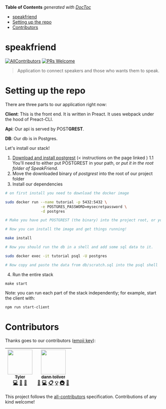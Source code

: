 <!-- START doctoc generated TOC please keep comment here to allow auto update -->
<!-- DON'T EDIT THIS SECTION, INSTEAD RE-RUN doctoc TO UPDATE -->
**Table of Contents**  *generated with [DocToc](https://github.com/thlorenz/doctoc)*

- [speakfriend](#speakfriend)
- [Setting up the repo](#setting-up-the-repo)
- [Contributors](#contributors)

<!-- END doctoc generated TOC please keep comment here to allow auto update -->

# speakfriend
[![AllContributors](https://img.shields.io/badge/all_contributors-1-orange.svg?style=flat-square)](#contributors)
[![PRs Welcome](https://img.shields.io/badge/PRs-welcome-brightgreen.svg?style=flat-square)](http://makeapullrequest.com)

> Application to connect speakers and those who wants them to speak.

# Setting up the repo

There are three parts to our application right now:

**Client**: This is the front end. It is written in Preact. It uses webpack under the hood of Preact-CLI.

**Api**: Our api is served by POST**GREST**.

**DB**: Our db is in Postgres.

Let's install our stack!

1. [Download and install postgrest](https://postgrest.com/en/v4.1/install.html) (< instructions on the page linked )
    1.1 You'll need to either put POSTGREST in your path, or _put it in the root folder of *SpeakFriend*_.
2. Move the downloaded binary of _postgrest_ into the root of our project folder
3. Install our dependencies

```sh
# on first install you need to download the docker image

sudo docker run --name tutorial -p 5432:5432 \
                -e POSTGRES_PASSWORD=mysecretpassword \
                -d postgres

# Make you have put POSTGREST (the binary) into the project root, or your $PATH.

# Now you can install the image and get things running!

make install

# Now you should run the db in a shell and add some sql data to it.

sudo docker exec -it tutorial psql -U postgres

# Now copy and paste the data from db/scratch.sql into the psql shell
```

4. Run the entire stack

```
make start
```

Note: you can run each part of the stack independently; for example, start the client with:

```sh
npm run start-client
```


# Contributors

Thanks goes to our contributors ([emoji key](https://github.com/kentcdodds/all-contributors#emoji-key)):

<!-- ALL-CONTRIBUTORS-LIST:START - Do not remove or modify this section -->
| [<img src="https://avatars3.githubusercontent.com/u/12987958?v=3" width="80px;"/><br /><sub>Tyler</sub>](http://tylersloane.com)<br />[💻](https://github.com/speakfriend/speakfriend/commits?author=teesloane "Code") [📖](https://github.com/speakfriend/speakfriend/commits?author=teesloane "Documentation") [🔧](#tool-teesloane "Tools") | [<img src="https://avatars0.githubusercontent.com/u/757976?v=3" width="80px;"/><br /><sub>dann toliver</sub>](https://github.com/dxnn)<br />[💬](#question-dxnn "Answering Questions") [💻](https://github.com/speakfriend/speakfriend/commits?author=dxnn "Code") [📋](#eventOrganizing-dxnn "Event Organizing") [💡](#example-dxnn "Examples") [🚇](#infra-dxnn "Infrastructure (Hosting, Build-Tools, etc)") [👀](#review-dxnn "Reviewed Pull Requests") |
| :---: | :---: |
<!-- ALL-CONTRIBUTORS-LIST:END -->

This project follows the [all-contributors](https://github.com/kentcdodds/all-contributors) specification. Contributions of any kind welcome!
